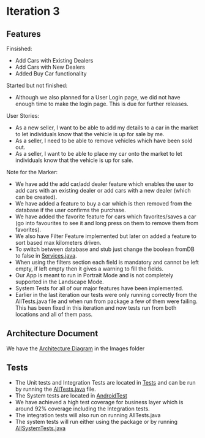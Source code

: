# Iteration 3

## Features

Finsished:

* Add Cars with Existing Dealers
* Add Cars with New Dealers
* Added Buy Car functionality

Started but not finished:

* Although we also planned for a User Login page, we did not have enough time to make the login page. This is due for further releases.

User Stories: 

* As a new seller, I want to be able to add my details to a car in the market to let individuals know that the vehicle is up for sale by me.
* As a seller, I need to be able to remove vehicles which have been sold out.
* As a seller, I want to be able to place my car onto the market to let individuals know that the vehicle is up for sale.

Note for the Marker:

* We have add the add car/add dealer feature which enables the user to add cars with an existing dealer or add cars with a new dealer (which can be created).
* We have added a feature to buy a car which is then removed from the database if the user confirms the purchase.
* We have added the favorite feature for cars which favorites/saves a car (go into favourites to see it and long press on them to remove them from favorites).
* We also have Filter Feature implemented but later on added a feature to sort based max kilometers driven.
* To switch between database and stub just change the boolean fromDB to false in [Services.java](../app/src/main/java/application/Services.java).
* When using the filters section each field is mandatory and cannot be left empty, if left empty then it gives a warning to fill the fields.
* Our App is meant to run in Portrait Mode and is not completely supported in the Landscape Mode.
* System Tests for all of our major features have been implemented.
* Earlier in the last iteration our tests were only running correctly from the AllTests.java file and when run from package a few of them were failing. This has been fixed in this iteration and now tests run from both locations and all of them pass.


## Architecture Document

We have the [Architecture Diagram](../images/ARCHITECTURE3.md) in the Images folder

## Tests

* The Unit tests and Integration Tests are located in [Tests](../app/src/test/java/com/lightsoutbugsout/tests) and can be run by running the [AllTests.java](../app/src/test/java/com/lightsoutbugsout/tests/AllTests.java) file.
* The System tests are located in [AndroidTest](../app/src/androidTest/java/com/example/myapplication)
* We have achieved a high test coverage for business layer which is around 92% coverage including the Integration tests. 
* The integration tests will also run on running AllTests.java
* The system tests will run either using the package or by running [AllSystemTests.java](../app/src/androidTest/java/com/example/myapplication/sysTests)
